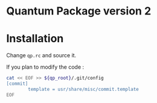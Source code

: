 Quantum Package version 2
=========================



# Installation

Change `qp.rc` and source it.

If you plan to modify the code :

```bash
cat << EOF >> ${qp_root}/.git/config
[commit]
        template = usr/share/misc/commit.template
EOF
```

